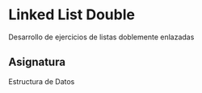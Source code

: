 # Linked List Double
Desarrollo de ejercicios de listas doblemente enlazadas

## Asignatura
Estructura de Datos
